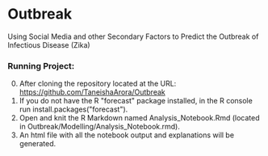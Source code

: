 # Outbreak
 Using Social Media and other Secondary Factors to Predict the Outbreak of Infectious Disease (Zika)
 
 ### Running Project:
 
 0. After cloning the repository located at the URL: https://github.com/TaneishaArora/Outbreak
 1. If you do not have the R "forecast" package installed, in the R console run install.packages("forecast").
 2. Open and knit the R Markdown named Analysis_Notebook.Rmd (located in Outbreak/Modelling/Analysis_Notebook.rmd). 
 3. An html file with all the notebook output and explanations will be generated.
 
 
